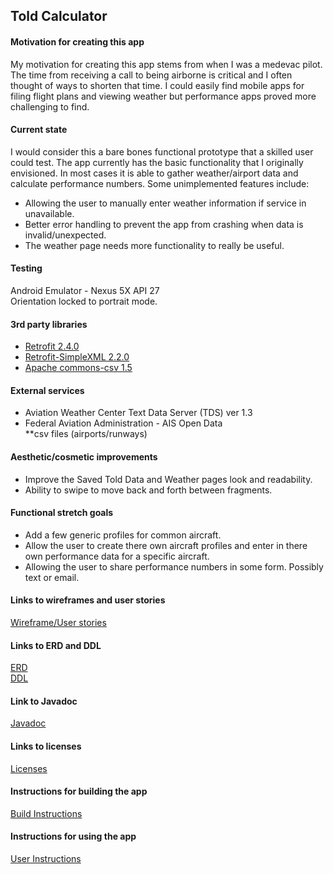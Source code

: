 ## Told Calculator

#### Motivation for creating this app
My motivation for creating this app stems from when I was a medevac pilot.  The time from receiving a call to being airborne is critical and I often thought of ways to shorten that time. I could easily find mobile apps for filing flight plans and viewing weather but performance apps proved more challenging to find.  

#### Current state
I would consider this a bare bones functional prototype that a skilled user could test. The app currently has the basic functionality that I originally envisioned. In most cases it is able to gather weather/airport data and calculate performance numbers. Some unimplemented features include:  

* Allowing the user to manually enter weather information if service in unavailable.  
* Better error handling to prevent the app from crashing when data is invalid/unexpected.  
* The weather page needs  more functionality to really be useful.  

#### Testing
Android Emulator - Nexus 5X API 27  
Orientation locked to portrait mode.  

#### 3rd party libraries
* [Retrofit 2.4.0](http://square.github.io/retrofit/)  
* [Retrofit-SimpleXML 2.2.0](http://simple.sourceforge.net/)  
* [Apache commons-csv 1.5](https://commons.apache.org/proper/commons-csv/)  

#### External services
* Aviation Weather Center Text Data Server (TDS) ver 1.3  
* Federal Aviation Administration - AIS Open Data  
**csv files (airports/runways)

#### Aesthetic/cosmetic improvements
* Improve the Saved Told Data and Weather pages look and readability.  
* Ability to swipe to move back and forth between fragments.  

#### Functional stretch goals
* Add a few generic profiles for common aircraft.  
* Allow the user to create there own aircraft profiles and enter in there own performance data for a specific aircraft.  
* Allowing the user to share performance numbers in some form. Possibly text or email.  

#### Links to wireframes and user stories
[Wireframe/User stories](docs/Wireframe.pdf)  

#### Links to ERD and DDL
[ERD](docs/ERD.pdf)  
[DDL](docs/DDL.sql)  

#### Link to Javadoc
[Javadoc](docs/api/index.html)  

#### Links to licenses
[Licenses](docs/markdown/LICENSES.md)  

#### Instructions for building the app
[Build Instructions](docs/markdown/BUILD.md)  

#### Instructions for using the app
[User Instructions](docs/markdown/INSTRUCTIONS.md)  
